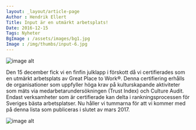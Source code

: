 ```yaml
---
layout: _layout/article-page
Author : Hendrik Ellert
Title: Input är en utmärkt arbetsplats!
Date: 2016-12-15
Tags: Nyheter
BgImage : /assets/images/bg1.jpg
Image : /img/thumbs/input-6.jpg
---
```


![image alt](/img/nyheter/GPTW.png)

Den 15 december fick vi en finfin julklapp i förskott då vi certifierades som en utmärkt arbetsplats av Great Place to Work®.
Denna certifiering erhålls de organisationer som uppfyller höga krav på kulturskapande aktiviteter som mäts via medarbetarundersökningen (Trust Index) och Culture Audit.
Endast verksamheter som är certifierade kan delta i rankningsprocessen för Sveriges bästa arbetsplatser. 
Nu håller vi tummarna för att vi kommer med på denna lista som publiceras i slutet av mars 2017.

![image alt](/img/nyheter/Ledningsgrupp.png) 
